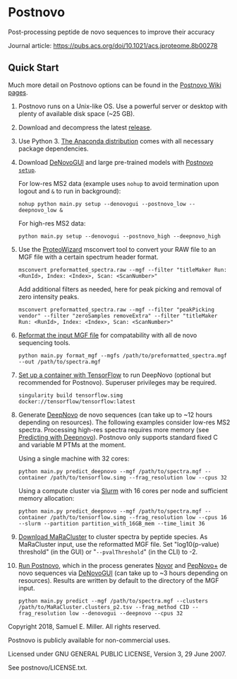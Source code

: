 # Postnovo
Post-processing peptide de novo sequences to improve their accuracy

Journal article: https://pubs.acs.org/doi/10.1021/acs.jproteome.8b00278

## Quick Start

Much more detail on Postnovo options can be found in the [Postnovo Wiki pages](https://github.com/semiller10/postnovo/wiki).

1. Postnovo runs on a Unix-like OS. Use a powerful server or desktop with plenty of available disk space (~25 GB).
2. Download and decompress the latest [release](https://github.com/semiller10/postnovo/releases).
3. Use Python 3.
[The Anaconda distribution](https://www.anaconda.com/distribution/) comes with all necessary package dependencies.
4. Download [DeNovoGUI](http://compomics.github.io/projects/denovogui.html) and large pre-trained models with [Postnovo `setup`](https://github.com/semiller10/postnovo/wiki/Setup).

   For low-res MS2 data (example uses `nohup` to avoid termination upon logout and `&` to run in background):
   
   `nohup python main.py setup --denovogui --postnovo_low --deepnovo_low &`
   
   For high-res MS2 data:
   
   `python main.py setup --denovogui --postnovo_high --deepnovo_high`
   
5. Use the [ProteoWizard](http://proteowizard.sourceforge.net/) msconvert tool to convert your RAW file to an MGF file with a certain spectrum header format.

   `msconvert preformatted_spectra.raw --mgf --filter "titleMaker Run: <RunId>, Index: <Index>, Scan: <ScanNumber>"`

   Add additional filters as needed, here for peak picking and removal of zero intensity peaks.
   
   `msconvert preformatted_spectra.raw --mgf --filter "peakPicking vendor" --filter "zeroSamples removeExtra" --filter "titleMaker Run: <RunId>, Index: <Index>, Scan: <ScanNumber>"`

6. [Reformat the input MGF file](https://github.com/semiller10/postnovo/wiki/MGF-Input-File-Setup) for compatability with all de novo sequencing tools.

   `python main.py format_mgf --mgfs /path/to/preformatted_spectra.mgf --out /path/to/spectra.mgf`
   
7. [Set up a container with TensorFlow](https://github.com/semiller10/postnovo/wiki/DeepNovo-Installation) to run DeepNovo (optional but recommended for Postnovo). Superuser privileges may be required.

   `singularity build tensorflow.simg docker://tensorflow/tensorflow:latest`
8. Generate [DeepNovo](https://github.com/nh2tran/DeepNovo) de novo sequences (can take up to ~12 hours depending on resources). The following examples consider low-res MS2 spectra. Processing high-res spectra requires more memory (see [Predicting with Deepnovo](https://github.com/semiller10/postnovo/wiki/Predicting-with-DeepNovo)). Postnovo only supports standard fixed C and variable M PTMs at the moment.

   Using a single machine with 32 cores:

   `python main.py predict_deepnovo --mgf /path/to/spectra.mgf --container /path/to/tensorflow.simg --frag_resolution low --cpus 32`
   
   Using a compute cluster via [Slurm](https://slurm.schedmd.com/overview.html) with 16 cores per node and sufficient memory allocation:
   
   `python main.py predict_deepnovo --mgf /path/to/spectra.mgf --container /path/to/tensorflow.simg --frag_resolution low --cpus 16 --slurm --partition partition_with_16GB_mem --time_limit 36`
9. [Download MaRaCluster](https://github.com/statisticalbiotechnology/maracluster) to cluster spectra by peptide species. As MaRaCluster input, use the reformatted MGF file. Set "log10(p-value) threshold" (in the GUI) or "`--pvalThreshold`" (in the CLI) to -2.

10. [Run Postnovo](https://github.com/semiller10/postnovo/wiki/Predicting-with-Postnovo), which in the process generates [Novor](https://www.rapidnovor.com/download/) and [PepNovo+](http://proteomics.ucsd.edu/Software/PepNovo/) de novo sequences via [DeNovoGUI](http://compomics.github.io/projects/denovogui.html) (can take up to ~3 hours depending on resources). Results are written by default to the directory of the MGF input.

    `python main.py predict --mgf /path/to/spectra.mgf --clusters /path/to/MaRaCluster.clusters_p2.tsv --frag_method CID --frag_resolution low --denovogui --deepnovo --cpus 32`

Copyright 2018, Samuel E. Miller. All rights reserved.

Postnovo is publicly available for non-commercial uses.

Licensed under GNU GENERAL PUBLIC LICENSE, Version 3, 29 June 2007.

See postnovo/LICENSE.txt.